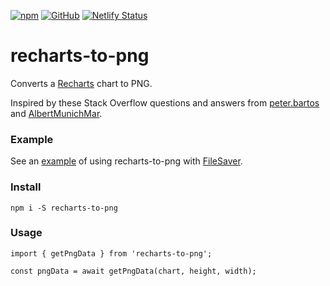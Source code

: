 [![npm](https://img.shields.io/npm/v/recharts-to-png)](https://www.npmjs.com/package/recharts-to-png)
[![GitHub](https://img.shields.io/github/license/brammitch/recharts-to-png)](LICENSE)
[![Netlify Status](https://api.netlify.com/api/v1/badges/d38eafee-d90e-4696-9186-93d65ce38d61/deploy-status)](https://app.netlify.com/sites/csb-dyy8q/deploys)

# recharts-to-png

Converts a [Recharts](<[https://github.com/recharts/recharts](https://github.com/recharts/recharts)>) chart to PNG.

Inspired by these Stack Overflow questions and answers from [peter.bartos](https://stackoverflow.com/questions/45086005/recharts-component-to-png/56223127?noredirect=1#comment100914961_56223127) and [AlbertMunichMar](https://stackoverflow.com/questions/57206626/download-chart-as-png-format-in-react-without-overwriting-the-dom).

### Example

See an [example](https://csb-dyy8q.netlify.app/) of using recharts-to-png with [FileSaver](https://www.npmjs.com/package/file-saver).

### Install

```
npm i -S recharts-to-png
```

### Usage

```
import { getPngData } from 'recharts-to-png';

const pngData = await getPngData(chart, height, width);
```
